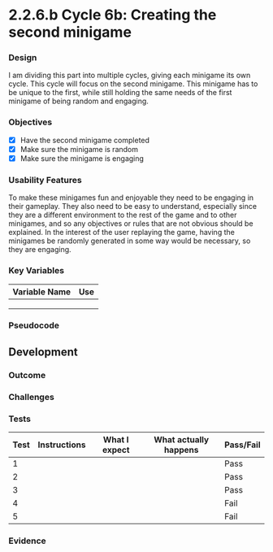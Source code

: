 # 2.2.6.b Cycle 6b: Creating the second minigame

### Design

&#x20;I am dividing this part into multiple cycles, giving each minigame its own cycle. This cycle will focus on the second minigame. This minigame has to be unique to the first, while still holding the same needs of the first minigame of being random and engaging.

### Objectives

* [x] Have the second minigame completed
* [x] Make sure the minigame is random&#x20;
* [x] Make sure the minigame is engaging

### Usability Features

To make these minigames fun and enjoyable they need to be engaging in their gameplay. They also need to be easy to understand, especially since they are a different environment to the rest of the game and to other minigames, and so any objectives or rules that are not obvious should be explained. In the interest of the user replaying the game, having the minigames be randomly generated in some way would be necessary, so they are engaging.

### Key Variables

| Variable Name | Use |
| ------------- | --- |
|               |     |
|               |     |
|               |     |

### Pseudocode



## Development

### Outcome



### Challenges



### Tests

| Test | Instructions | What I expect | What actually happens | Pass/Fail |
| ---- | ------------ | ------------- | --------------------- | --------- |
| 1    |              |               |                       | Pass      |
| 2    |              |               |                       | Pass      |
| 3    |              |               |                       | Pass      |
| 4    |              |               |                       | Fail      |
| 5    |              |               |                       | Fail      |

### Evidence
